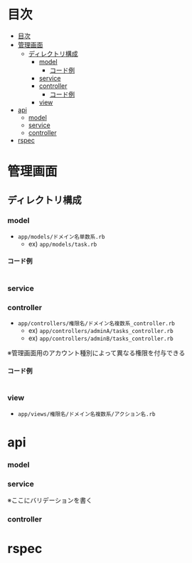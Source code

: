 # 目次

<!-- TOC -->

- [目次](#目次)
- [管理画面](#管理画面)
  - [ディレクトリ構成](#ディレクトリ構成)
    - [model](#model)
      - [コード例](#コード例)
    - [service](#service)
    - [controller](#controller)
      - [コード例](#コード例-1)
    - [view](#view)
- [api](#api)
    - [model](#model-1)
    - [service](#service-1)
    - [controller](#controller-1)
- [rspec](#rspec)

<!-- /TOC -->

# 管理画面

## ディレクトリ構成

### model

- `app/models/ドメイン名単数系.rb`
  - ex) `app/models/task.rb`

#### コード例

```rb

```

### service

### controller

- `app/controllers/権限名/ドメイン名複数系_controller.rb`
  - ex) `app/controllers/adminA/tasks_controller.rb`
  - ex) `app/controllers/adminB/tasks_controller.rb`

※管理画面用のアカウント種別によって異なる権限を付与できる

#### コード例

```rb

```

### view

- `app/views/権限名/ドメイン名複数系/アクション名.rb`

# api

### model

### service

※ここにバリデーションを書く

### controller

# rspec
